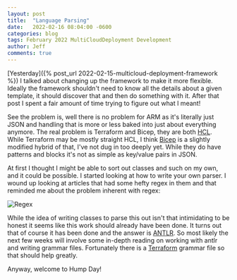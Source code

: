 ```yaml
---
layout: post
title:  "Language Parsing"
date:   2022-02-16 08:04:00 -0600
categories: blog
tags: February 2022 MultiCloudDeployment Development
author: Jeff
comments: true
---
```

[Yesterday]({% post_url 2022-02-15-multicloud-deployment-framework %}) I talked about changing up the framework to make it more flexible. Ideally the framework shouldn't need to know all the details about a given template, it should discover that and then do something with it. After that post I spent a fair amount of time trying to figure out what I meant!

See the problem is, well there is no problem for ARM as it's literally just JSON and handling that is more or less baked into just about everything anymore. The real problem is Terraform and Bicep, they are both [HCL](https://github.com/hashicorp/hcl). While Terraform may be mostly straight HCL, I think [Bicep](https://github.com/Azure/bicep) is a slightly modified hybrid of that, I've not dug in too deeply yet. While they do have patterns and blocks it's not as simple as key/value pairs in JSON.

At first I thought I might be able to sort out classes and such on my own, and it could be possible. I started looking at how to write your own parser. I wound up looking at articles that had some hefty regex in them and that reminded me about the problem inherent with regex:

![Regex](https://imgs.xkcd.com/comics/perl_problems.png)

While the idea of writing classes to parse this out isn't that intimidating to be honest it seems like this work should already have been done. It turns out that of course it has been done and the answer is [ANTLR](https://github.com/antlr/antlr4). So most likely the next few weeks will involve some in-depth reading on working with antlr and writing grammar files. Fortunately there is a [Terraform](https://github.com/antlr/grammars-v4/tree/master/terraform) grammar file so that should help greatly.

Anyway, welcome to Hump Day!
